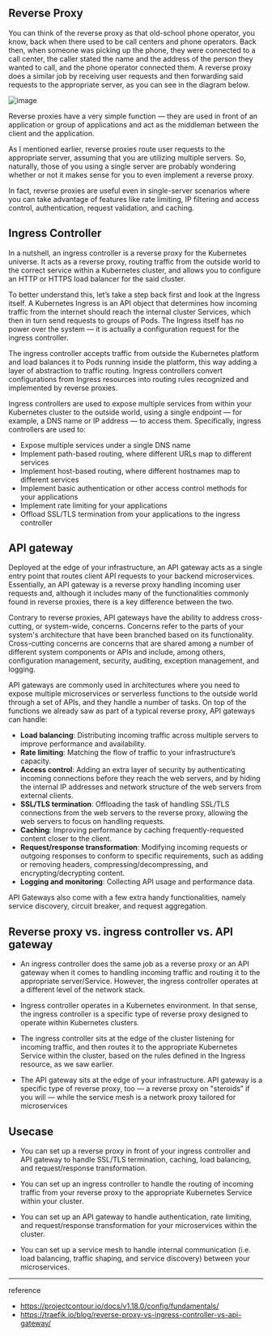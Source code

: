 ## Reverse Proxy

You can think of the reverse proxy as that old-school phone operator, you know, back when there used to be call centers and phone operators. Back then, when someone was picking up the phone, they were connected to a call center, the caller stated the name and the address of the person they wanted to call, and the phone operator connected them. A reverse proxy does a similar job by receiving user requests and then forwarding said requests to the appropriate server, as you can see in the diagram below.

![image](https://github.com/rlaisqls/rlaisqls/assets/81006587/60b223c5-7550-4e37-b31e-1940f625933c)

Reverse proxies have a very simple function — they are used in front of an application or group of applications and act as the middleman between the client and the application.

As I mentioned earlier, reverse proxies route user requests to the appropriate server, assuming that you are utilizing multiple servers. So, naturally, those of you using a single server are probably wondering whether or not it makes sense for you to even implement a reverse proxy.

In fact, reverse proxies are useful even in single-server scenarios where you can take advantage of features like rate limiting, IP filtering and access control, authentication, request validation, and caching.

## Ingress Controller

In a nutshell, an ingress controller is a reverse proxy for the Kubernetes universe. It acts as a reverse proxy, routing traffic from the outside world to the correct service within a Kubernetes cluster, and allows you to configure an HTTP or HTTPS load balancer for the said cluster.

To better understand this, let’s take a step back first and look at the Ingress itself. A Kubernetes Ingress is an API object that determines how incoming traffic from the internet should reach the internal cluster Services, which then in turn send requests to groups of Pods. The Ingress itself has no power over the system — it is actually a configuration request for the ingress controller.

The ingress controller accepts traffic from outside the Kubernetes platform and load balances it to Pods running inside the platform, this way adding a layer of abstraction to traffic routing. Ingress controllers convert configurations from Ingress resources into routing rules recognized and implemented by reverse proxies.

Ingress controllers are used to expose multiple services from within your Kubernetes cluster to the outside world, using a single endpoint — for example, a DNS name or IP address —  to access them. Specifically, ingress controllers are used to:

- Expose multiple services under a single DNS name
- Implement path-based routing, where different URLs map to different services
- Implement host-based routing, where different hostnames map to different services
- Implement basic authentication or other access control methods for your applications
- Implement rate limiting for your applications
- Offload SSL/TLS termination from your applications to the ingress controller

##  API gateway

Deployed at the edge of your infrastructure, an API gateway acts as a single entry point that routes client API requests to your backend microservices. Essentially, an API gateway is a reverse proxy handling incoming user requests and, although it includes many of the functionalities commonly found in reverse proxies, there is a key difference between the two.  

Contrary to reverse proxies, API gateways have the ability to address cross-cutting, or system-wide, concerns. Concerns refer to the parts of your system's architecture that have been branched based on its functionality. Cross-cutting concerns are concerns that are shared among a number of different system components or APIs and include, among others, configuration management, security, auditing, exception management, and logging.

API gateways are commonly used in architectures where you need to expose multiple microservices or serverless functions to the outside world through a set of APIs, and they handle a number of tasks. On top of the functions we already saw as part of a typical reverse proxy, API gateways can handle:

- **Load balancing**: Distributing incoming traffic across multiple servers to improve performance and availability.
- **Rate limiting**: Matching the flow of traffic to your infrastructure’s capacity.
- **Access control**: Adding an extra layer of security by authenticating incoming connections before they reach the web servers, and by hiding the internal IP addresses and network structure of the web servers from external clients.
- **SSL/TLS termination**: Offloading the task of handling SSL/TLS connections from the web servers to the reverse proxy, allowing the web servers to focus on handling requests.
- **Caching**: Improving performance by caching frequently-requested content closer to the client.
- **Request/response transformation**: Modifying incoming requests or outgoing responses to conform to specific requirements, such as adding or removing headers, compressing/decompressing, and encrypting/decrypting content.
- **Logging and monitoring**: Collecting API usage and performance data.
  
API Gateways also come with a few extra handy functionalities, namely service discovery, circuit breaker, and request aggregation.

## Reverse proxy vs. ingress controller vs. API gateway

- An ingress controller does the same job as a reverse proxy or an API gateway when it comes to handling incoming traffic and routing it to the appropriate server/Service. However, the ingress controller operates at a different level of the network stack.

- Ingress controller operates in a Kubernetes environment. In that sense, the ingress controller is a specific type of reverse proxy designed to operate within Kubernetes clusters.

- The ingress controller sits at the edge of the cluster listening for incoming traffic, and then routes it to the appropriate Kubernetes Service within the cluster, based on the rules defined in the Ingress resource, as we saw earlier.

- The API gateway sits at the edge of your infrastructure. API gateway is a specific type of reverse proxy, too — a reverse proxy on "steroids” if you will — while the service mesh is a network proxy tailored for microservices

## Usecase

- You can set up a reverse proxy in front of your ingress controller and API gateway to handle SSL/TLS termination, caching, load balancing, and request/response transformation.
 
- You can set up an ingress controller to handle the routing of incoming traffic from your reverse proxy to the appropriate Kubernetes Service within your cluster.
  
- You can set up an API gateway to handle authentication, rate limiting, and request/response transformation for your microservices within the cluster.
  
- You can set up a service mesh to handle internal communication (i.e. load balancing, traffic shaping, and service discovery) between your microservices.

---
reference
- https://projectcontour.io/docs/v1.18.0/config/fundamentals/
- https://traefik.io/blog/reverse-proxy-vs-ingress-controller-vs-api-gateway/